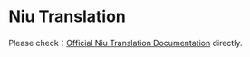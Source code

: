 # Niu Translation

Please check：[Official Niu Translation Documentation](https://niutrans.com/documents/contents/question/1) directly.
